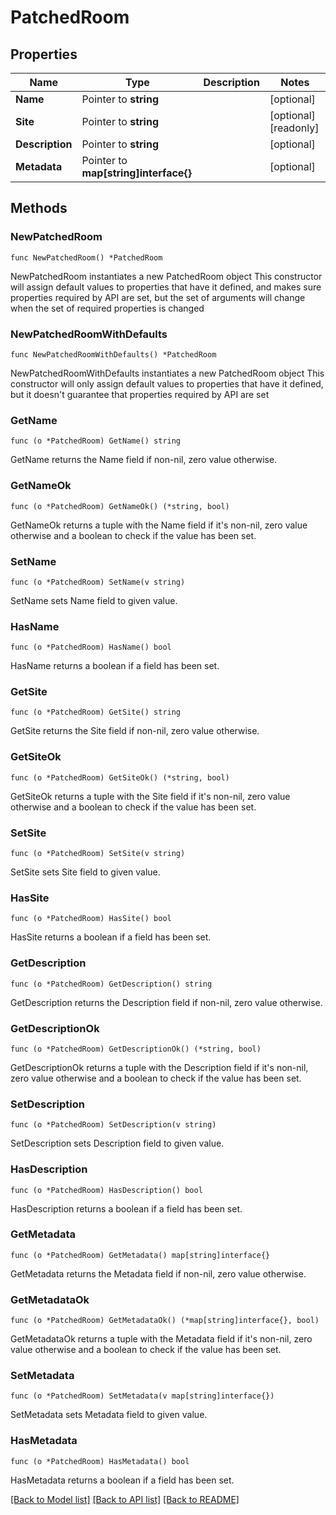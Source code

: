 # PatchedRoom

## Properties

Name | Type | Description | Notes
------------ | ------------- | ------------- | -------------
**Name** | Pointer to **string** |  | [optional] 
**Site** | Pointer to **string** |  | [optional] [readonly] 
**Description** | Pointer to **string** |  | [optional] 
**Metadata** | Pointer to **map[string]interface{}** |  | [optional] 

## Methods

### NewPatchedRoom

`func NewPatchedRoom() *PatchedRoom`

NewPatchedRoom instantiates a new PatchedRoom object
This constructor will assign default values to properties that have it defined,
and makes sure properties required by API are set, but the set of arguments
will change when the set of required properties is changed

### NewPatchedRoomWithDefaults

`func NewPatchedRoomWithDefaults() *PatchedRoom`

NewPatchedRoomWithDefaults instantiates a new PatchedRoom object
This constructor will only assign default values to properties that have it defined,
but it doesn't guarantee that properties required by API are set

### GetName

`func (o *PatchedRoom) GetName() string`

GetName returns the Name field if non-nil, zero value otherwise.

### GetNameOk

`func (o *PatchedRoom) GetNameOk() (*string, bool)`

GetNameOk returns a tuple with the Name field if it's non-nil, zero value otherwise
and a boolean to check if the value has been set.

### SetName

`func (o *PatchedRoom) SetName(v string)`

SetName sets Name field to given value.

### HasName

`func (o *PatchedRoom) HasName() bool`

HasName returns a boolean if a field has been set.

### GetSite

`func (o *PatchedRoom) GetSite() string`

GetSite returns the Site field if non-nil, zero value otherwise.

### GetSiteOk

`func (o *PatchedRoom) GetSiteOk() (*string, bool)`

GetSiteOk returns a tuple with the Site field if it's non-nil, zero value otherwise
and a boolean to check if the value has been set.

### SetSite

`func (o *PatchedRoom) SetSite(v string)`

SetSite sets Site field to given value.

### HasSite

`func (o *PatchedRoom) HasSite() bool`

HasSite returns a boolean if a field has been set.

### GetDescription

`func (o *PatchedRoom) GetDescription() string`

GetDescription returns the Description field if non-nil, zero value otherwise.

### GetDescriptionOk

`func (o *PatchedRoom) GetDescriptionOk() (*string, bool)`

GetDescriptionOk returns a tuple with the Description field if it's non-nil, zero value otherwise
and a boolean to check if the value has been set.

### SetDescription

`func (o *PatchedRoom) SetDescription(v string)`

SetDescription sets Description field to given value.

### HasDescription

`func (o *PatchedRoom) HasDescription() bool`

HasDescription returns a boolean if a field has been set.

### GetMetadata

`func (o *PatchedRoom) GetMetadata() map[string]interface{}`

GetMetadata returns the Metadata field if non-nil, zero value otherwise.

### GetMetadataOk

`func (o *PatchedRoom) GetMetadataOk() (*map[string]interface{}, bool)`

GetMetadataOk returns a tuple with the Metadata field if it's non-nil, zero value otherwise
and a boolean to check if the value has been set.

### SetMetadata

`func (o *PatchedRoom) SetMetadata(v map[string]interface{})`

SetMetadata sets Metadata field to given value.

### HasMetadata

`func (o *PatchedRoom) HasMetadata() bool`

HasMetadata returns a boolean if a field has been set.


[[Back to Model list]](../README.md#documentation-for-models) [[Back to API list]](../README.md#documentation-for-api-endpoints) [[Back to README]](../README.md)


